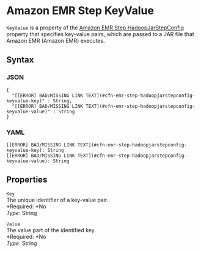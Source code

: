 # Amazon EMR Step KeyValue<a name="aws-properties-emr-step-hadoopjarstepconfig-keyvalue"></a>

`KeyValue` is a property of the [Amazon EMR Step HadoopJarStepConfig](aws-properties-emr-step-hadoopjarstepconfig.md) property that specifies key\-value pairs, which are passed to a JAR file that Amazon EMR \(Amazon EMR\) executes\.

## Syntax<a name="w3ab2c21c14e1014b5"></a>

### JSON<a name="aws-properties-emr-step-hadoopjarstepconfig-keyvalue-syntax.json"></a>

```
{
  "[[ERROR] BAD/MISSING LINK TEXT](#cfn-emr-step-hadoopjarstepconfig-keyvalue-key)" : String,
  "[[ERROR] BAD/MISSING LINK TEXT](#cfn-emr-step-hadoopjarstepconfig-keyvalue-value)" : String
}
```

### YAML<a name="aws-properties-emr-step-hadoopjarstepconfig-keyvalue-syntax.yaml"></a>

```
[[ERROR] BAD/MISSING LINK TEXT](#cfn-emr-step-hadoopjarstepconfig-keyvalue-key): String
[[ERROR] BAD/MISSING LINK TEXT](#cfn-emr-step-hadoopjarstepconfig-keyvalue-value): String
```

## Properties<a name="w3ab2c21c14e1014b7"></a>

`Key`  
The unique identifier of a key\-value pair\.  
*Required: *No  
*Type*: String

`Value`  
The value part of the identified key\.  
*Required: *No  
*Type*: String